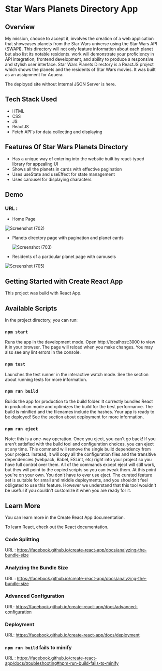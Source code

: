 # Star Wars Planets Directory App

## Overview
My mission, choose to accept it, involves the creation of a web application that showcases planets from the Star Wars universe using the Star Wars API (SWAPI). This directory will not only feature information about each planet but also list its notable residents. work will demonstrate your proficiency in API integration, frontend development, and ability to produce a responsive and stylish user interface. Star Wars Planets Directory is a ReactJS project which shows the planets and the residents of Star Wars movies. It was built as an assignment for Aquera.

The deployed site without Internal JSON Server is here.

## Tech Stack Used

- HTML
- CSS
- JS
- ReactJS
- Fetch API's for data collecting and displaying

## Features Of Star Wars Planets Directory

- Has a unique way of entering into the website built by react-typed library for appealing UI
- Shows all the planets in cards with effective pagination
- Uses useState and useEffect for state management
- Uses carousel for displaying characters

## Demo 

### URL : 
- Home Page

![Screenshot (702)](https://github.com/Naumaan777/star-wars-planet/assets/115418662/9425006f-d4d9-4503-abbd-4e013df7960c)


- Planets directory page with pagination and planet cards
  
  ![Screenshot (703)](https://github.com/Naumaan777/star-wars-planet/assets/115418662/32a9326b-5a31-4606-af4d-0287ceddead8)

- Residents of a particular planet page with carousels

  
![Screenshot (705)](https://github.com/Naumaan777/star-wars-planet/assets/115418662/0aa7222e-948c-4be9-a97e-325f92cdeee3)


## Getting Started with Create React App

This project was build with React App.

## Available Scripts

In the project directory, you can run:

### `npm start`

Runs the app in the development mode. Open http://localhost:3000 to view it in your browser. The page will reload when you make changes. You may also see any lint errors in the console.

### `npm test`

Launches the test runner in the interactive watch mode. See the section about running tests for more information.

### `npm run build`

Builds the app for production to the build folder. It correctly bundles React in production mode and optimizes the build for the best performance. The build is minified and the filenames include the hashes. Your app is ready to be deployed! See the section about deployment for more information.

### `npm run eject`

Note: this is a one-way operation. Once you eject, you can't go back! If you aren't satisfied with the build tool and configuration choices, you can eject at any time. This command will remove the single build dependency from your project. Instead, it will copy all the configuration files and the transitive dependencies (webpack, Babel, ESLint, etc) right into your project so you have full control over them. All of the commands except eject will still work, but they will point to the copied scripts so you can tweak them. At this point you're on your own. You don't have to ever use eject. The curated feature set is suitable for small and middle deployments, and you shouldn't feel obligated to use this feature. However we understand that this tool wouldn't be useful if you couldn't customize it when you are ready for it.

## Learn More

You can learn more in the Create React App documentation.

To learn React, check out the React documentation.

### Code Splitting

URL : https://facebook.github.io/create-react-app/docs/analyzing-the-bundle-size

### Analyzing the Bundle Size

URL : https://facebook.github.io/create-react-app/docs/analyzing-the-bundle-size

### Advanced Configuration

URL: https://facebook.github.io/create-react-app/docs/advanced-configuration

### Deployment

URL: https://facebook.github.io/create-react-app/docs/deployment

### `npm run build` fails to minify

URL :  https://facebook.github.io/create-react-app/docs/troubleshooting#npm-run-build-fails-to-minify
